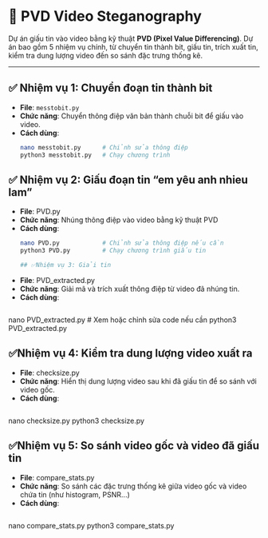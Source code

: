 # 🎥 PVD Video Steganography

Dự án giấu tin vào video bằng kỹ thuật **PVD (Pixel Value Differencing)**. Dự án bao gồm 5 nhiệm vụ chính, từ chuyển tin thành bit, giấu tin, trích xuất tin, kiểm tra dung lượng video đến so sánh đặc trưng thống kê.

---

## ✅ Nhiệm vụ 1: Chuyển đoạn tin thành bit

- **File**: `messtobit.py`
- **Chức năng**: Chuyển thông điệp văn bản thành chuỗi bit để giấu vào video.
- **Cách dùng**:
  ```bash
  nano messtobit.py      # Chỉnh sửa thông điệp
  python3 messtobit.py   # Chạy chương trình

## ✅ Nhiệm vụ 2: Giấu đoạn tin “em yêu anh nhieu lam”

- **File**: PVD.py
- **Chức năng**: Nhúng thông điệp vào video bằng kỹ thuật PVD
- **Cách dùng**:
  ```bash
  nano PVD.py            # Chỉnh sửa thông điệp nếu cần
  python3 PVD.py         # Chạy chương trình giấu tin

  ## ✅Nhiệm vụ 3: Giải tin

- **File**: PVD_extracted.py
- **Chức năng**: Giải mã và trích xuất thông điệp từ video đã nhúng tin.
- **Cách dùng**:
  ```bash
nano PVD_extracted.py  # Xem hoặc chỉnh sửa code nếu cần
python3 PVD_extracted.py

  ## ✅Nhiệm vụ 4: Kiểm tra dung lượng video xuất ra


- **File**: checksize.py
- **Chức năng**: Hiển thị dung lượng video sau khi đã giấu tin để so sánh với video gốc.
- **Cách dùng**:
  ```bash
nano checksize.py
python3 checksize.py

  ## ✅Nhiệm vụ 5: So sánh video gốc và video đã giấu tin


- **File**: compare_stats.py
- **Chức năng**:  So sánh các đặc trưng thống kê giữa video gốc và video chứa tin (như histogram, PSNR...)
- **Cách dùng**:
  ```bash
nano compare_stats.py
python3 compare_stats.py
